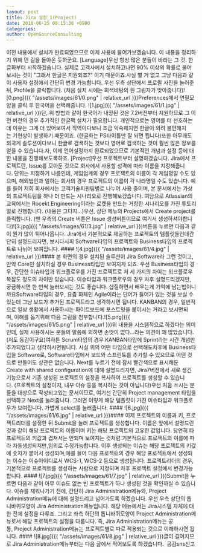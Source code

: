 ```yaml
---
layout: post
title: Jira 설정_1(Project)
date: 2018-06-25 09:15:36 +0900
categories: 
author: OpenSourceConsulting
---
```


이전 내용에서 설치가 완료되었으므로 이제 사용에 들어가보겠습니다. 이 내용을 정리하기 위해 먼 길을 돌아온 듯하군요. [Language]우선 항상 많은 분들이 바라는 그 것. 한글화부터 시작하겠습니다. 실제로 고객사에서 설치하고나면 90% 이상의 확률로 물어보시는 것이 "그래서 한글은 지원되죠?" 이기 때문이죠.사실 별 거 없고 그냥 다음과 같이 사용자 설정에서 간단히 변경 가능합니다. 우선 우측 상단에서 프로필 사진을 눌러준 뒤, Profile을 클릭합니다. (처음 설치 시에는 회색바탕의 흰 그림자가 맞아줍니다)![0.png]({{ "/assets/images/61/0.png" | relative_url }})Preferences에서 연필모양을 클릭 후 한국어을 선택해줍니다. ![1.jpg]({{ "/assets/images/61/1.jpg" | relative_url }})단, 위 방법과 같이 한국어가 내장된 것은 7.2버전부터 지원하므로 그 이전 버전의 경우 추가적인 한글팩 설치가 필요합니다. 개인적으로는 영어를 더 선호하는데 이유는 그게 더 있어보여서 직역이다보니 조금 익숙해지면 한글이 외려 불편해지는 기현상이 발생하기 때문이죠. (한글화는 PS타이틀만 잘 되면 됩니다)또한 아무래도 외국계 솔루션이다보니 한글로 검색하는 것보다 영어로 검색하는 것이 훨씬 많은 정보를 얻을 수 있습니다.자, 이제 언어설정까지 완료되었으므로 기본적인 개념과 설정 등에 대한 내용을 진행해보도록하죠. [Project]우선 프로젝트부터 설명하겠습니다. Jira에서 프로젝트란, Issue를 모아둔 것으로 회사에서 사용할 성격에 따라 이름을 지정해줍니다. 단위는 지정하기 나름인데, 게임업계의 경우 프로젝트의 이름이 각 게임명일 수도 있으며, 해외법인과 일하는 회사의 경우 프로젝트의 이름이 각 나라명일 수도 있습니다. 예를 들어 저희 회사에서는 고객기술지원팀별로 나누어 사용 중이며, 본 문서에서는 가상의 프로젝트팀을 하나 더 만드는 시나리오로 진행해보겠습니다. 여담으로 Atlassian의 교육에서는 Rocekt Engineering이라는 로켓을 만드는 거창한 시나리오를 가진 튜토리얼로 진행합니다. (내용은 그다지...)우선, 상단 메뉴의 Projects에서 Create project를 클릭합니다. (맨 우측의 Create 버튼은 Issue 생성버튼이므로 여기서 생성하셔야합니다)![3.jpg]({{ "/assets/images/61/3.jpg" | relative_url }})버튼을 누르면 다음과 같이 뭔가 많이 튀어나옵니다. Jira에서 기본적으로 제공하는 프로젝트의 템플릿들인데간단히 설명드리자면, 보시다시피 Software타입의 프로젝트와 Business타입의 프로젝트로 나뉘어 보여집니다. #### ![4.jpg]({{ "/assets/images/61/4.jpg" | relative_url }})#### 본 화면의 경우 설치된 솔루션이 Jira Software라 그런 것이고, 만약 Core만 설치하실 경우 Business타입만 보여지게 되죠. 우선 Business타입의 경우, 간단한 이슈타입과 워크플로우를 가진 프로젝트로 저 세 가지의 차이는 워크플로우 복잡도 정도의 차이만 있습니다. 이슈타입과 워크플로우의 경우 차후 설명드리겠지만, 궁금하시면 한 번씩 눌러보시는 것도 좋습니다. 삽질하면서 배우는게 기억에 남는법이니까요Software타입의 경우, 요즘 화제인 Agile이라는 단어가 들어가 있는 것을 보실 수 있는데 그냥 보드가 추가된 프로젝트라고 생각하시면 됩니다. KANBAN의 경우, 일반적으로 일상 생활에서 사용하시는 화이트보드에 포스트잇을 붙이시는 거라고 보시면되며, 이해를 돕기위해 다음 그림을 첨부합니다.![5.png]({{ "/assets/images/61/5.png" | relative_url }})위 내용을 시스템적으로 하겠다는 의미인데, 실제 사용하시는 분들의 말씀에 의하면 손맛이 없다...라는 의견이 꽤 많았습니다.(저도 동감이구요)여하튼 Scrum타입의 경우 KANBAN타입에 Sprint라는 시간 개념만 추가되었다고 생각하시면됩니다. 사실 위의 어떤 타입으로 선택해도차후에 Business타입을 Software로, Software타입에서 보드와 스프린트를 추가할 수 있으므로 어떤 것으로 만들어도 상관은 없습니다. Next를 누르기 전에 잠시 빨간색으로 표시해둔 Create with shared configuration에 대해 설명드리자면, Jira7버전에서 새로 생긴 기능으로서 기존 생성된 프로젝트의 설정을 복사하여 프로젝트를 생성할 수 있습니다. (프로젝트의 설정이지, 내부 이슈 등을 복사하는 것이 아닙니다)우선 처음 쓰시는 분들을 대상으로 작성되고있는 문서이므로, 여기선 간단히 Project management 타입을 선택하고 Next를 눌러줍니다. 그러면 이렇게 해당 템플릿이 가진 이슈타입과 워크플로우가 보여집니다. 가볍게 select를 눌러줍니다. #### ![6.jpg]({{ "/assets/images/61/6.jpg" | relative_url }})#### 이제 프로젝트의 이름과 키, 프로젝트리더를 설정한 뒤 Submit을 눌러 프로젝트를 생성합니다. 이름은 앞에서 설명드린 것과 같이 해당 프로젝트의 이름이며 키는 해당 프로젝트의 고유한 값입니다. 당연히 타 프로젝트의 키값과 겹쳐서는 안되며 보여지는 것처럼 기본적으로 프로젝트의 이름에 따라 자동생성되지만,임의로 수정가능합니다. 이후 생성되는 이슈는 해당 프로젝트의 키값에 숫자가 붙어서 생성되며,예를 들어 다음 프로젝트의 경우 해당 프로젝트에서 생성되는 이슈는 이슈아이디로서 WCS-1, WCS-2 등으로 생성됩니다. 프로젝트리더의 경우, 기본적으로 프로젝트를 생성하는 사람으로 지정되며 차후 프로젝트 설정에서 변경가능합니다. #### ![7.jpg]({{ "/assets/images/61/7.jpg" | relative_url }})Submit을 누르면 다음과 같이 아무 이슈도 없는 빈 프로젝트가 하나 생성된 것을 확인하실 수 있습니다. 이슈를 채워나가기 전에, 간단히 Jira Administration메뉴와, Project Administration메뉴에 대해 설명드리고 넘어가도록 하겠습니다. 우선 우측 상단의 톱니바퀴모양이 Jira Administration메뉴입니다. 해당 메뉴에서는 Jira시스템 자체에 대한 전체 설정을 다루죠. 그리고 좌측 하단의 톱니바퀴모양이 Project Administration메뉴로서 해당 프로젝트의 설정을 다룹니다. 즉, Jira Administration메뉴는 공통, Project Administration메뉴는 프로젝트별로 따로 적용되는 것으로 이해하시면 됩니다. #### ![8.jpg]({{ "/assets/images/61/8.jpg" | relative_url }})글이 길어지므로 Jira Administration메뉴부터는 다음 글에서 적어보도록 하겠습니다.  공감sns신고




